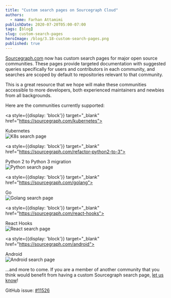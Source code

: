 ```yaml
---
title: "Custom search pages on Sourcegraph Cloud"
authors:
  - name: Farhan Attamimi
publishDate: 2020-07-20T05:00-07:00
tags: [blog]
slug: custom-search-pages
heroImage: /blog/3.18-custom-search-pages.png
published: true
---
```


[Sourcegraph.com](https://sourcegraph.com/search) now has custom search pages for major open source communities. These pages provide targeted documentation with suggested queries specifically for users and contributors in each community, and searches are scoped by default to repositories relevant to that community.

This is a great resource that we hope will make these communities accessible to more developers, both experienced maintainers and newbies from all backgrounds.

Here are the communities currently supported:

<a style={{display: 'block'}} target="_blank" href="https://sourcegraph.com/kubernetes">
<div style={{fontSize: '2em', textAlign: 'center', marginBottom: '-1em'}}>
  Kubernetes
</div>
<div>
<img alt="K8s search page" src="https://sourcegraphstatic.com/blog/3.18/k8s-search-page.png" />
</div>
</a>

<a style={{display: 'block'}} target="_blank" href="https://sourcegraph.com/refactor-python2-to-3">
<div style={{fontSize: '2em', textAlign: 'center', marginBottom: '-1em'}}>
  Python 2 to Python 3 migration
</div>
<div>
<img alt="Python search page" src="https://sourcegraphstatic.com/blog/3.18/resize-python-search-page.png"/>
</div>
</a>

<a style={{display: 'block'}} target="_blank" href="https://sourcegraph.com/golang">
<div style={{fontSize: '2em', textAlign: 'center', marginBottom: '-1em'}}>
  Go
</div>
<div>
<img alt="Golang search page" src="https://sourcegraphstatic.com/blog/3.18/golang-search-page.png"/>
</div>
</a>

<a style={{display: 'block'}} target="_blank" href="https://sourcegraph.com/react-hooks">
<div style={{fontSize: '2em', textAlign: 'center', marginBottom: '-1em'}}>
  React Hooks
</div>
<div>
<img alt="React search page" src="https://sourcegraphstatic.com/blog/3.18/react-search-page.png"/>
</div>
</a>

<a style={{display: 'block'}} target="_blank" href="https://sourcegraph.com/android">
<div style={{fontSize: '2em', textAlign: 'center', marginBottom: '-1em'}}>
  Android
</div>
<div>
<img alt="Android search page" src="https://sourcegraphstatic.com/blog/3.18/resize-android-search-page.png"/>
</div>
</a>

...and more to come. If you are a member of another community that you think would benefit from having a custom Sourcegraph search page, [let us know](https://github.com/sourcegraph/sourcegraph/issues/new/choose)!

GitHub issue: [#11526](https://github.com/sourcegraph/sourcegraph/issues/11526)

